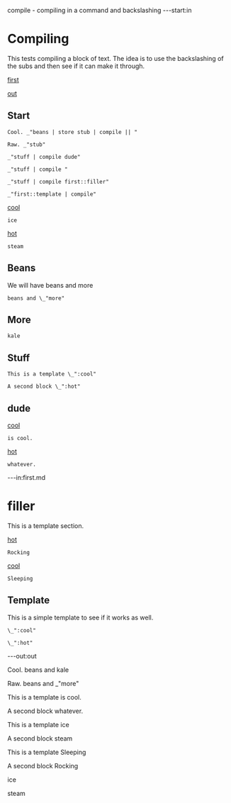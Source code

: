 compile - compiling in a command and backslashing
---start:in
# Compiling

This tests compiling a block of text. The idea is to use the backslashing of
the subs and then see if it can make it through. 

[first](first.md "load:")

[out](#start "save:")

## Start

    Cool. _"beans | store stub | compile || "

    Raw. _"stub"

    _"stuff | compile dude"

    _"stuff | compile "

    _"stuff | compile first::filler"

    _"first::template | compile"

[cool]()

    ice

[hot]()

    steam


## Beans

We will have beans and more

    beans and \_"more"

## More

    kale


## Stuff

    This is a template \_":cool"

    A second block \_":hot"

## dude 

[cool]()

    is cool.

[hot]() 

    whatever.

---in:first.md

# filler

This is a template section. 

[hot]()

    Rocking

[cool]()

    Sleeping

## Template

This is a simple template to see if it works as well.

    \_":cool"

    \_":hot"

---out:out

Cool. beans and kale

Raw. beans and _"more"

This is a template is cool.

A second block whatever.

This is a template ice

A second block steam

This is a template Sleeping

A second block Rocking

ice

steam
